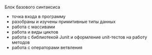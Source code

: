 Блок базового синтаксиса

- точка входа в программу
- разобраны и изучены примитивные типы данных
- работа с массивами
- работа и виды циклов
- работа с библиотекой Junit и оформление unit-тестов на работу методов
- работа с операторами ветвления

